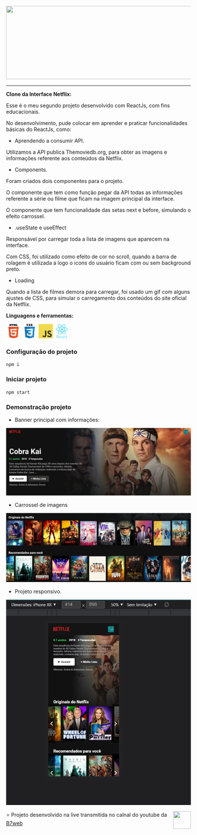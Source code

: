 <p align="center">
  <img width="600" height="200" src="https://upload.wikimedia.org/wikipedia/commons/0/08/Netflix_2015_logo.svg"">
</p>

</p>
</p>

<hr />

**Clone da Interface Netflix:**

Esse é o meu segundo projeto desenvolvido com ReactJs, com fins educacionais.

No desenvolvimento, pude colocar em aprender e praticar funcionalidades básicas do ReactJs, como:

- Aprendendo a consumir API.

Utilizamos a API publica Themoviedb.org, para obter as imagens e informações referente aos conteúdos da Netflix.

- Components.

Foram criados dois componentes para o projeto.

O componente que tem como função pegar da API todas as informações referente a série ou filme que ficam na imagem principal da interface.

O componente que tem funcionalidade das setas next e before, simulando o efeito carrossel.

- .useState e useEffect

Responsável por carregar toda a lista de imagens que aparecem na interface.

Com CSS, foi utilizado como efeito de cor no scroll, quando a barra de rolagem é utilizada a logo o icons do usuário ficam com ou sem background preto.

- Loading

Quando a lista de filmes demora para carregar, foi usado um gif com alguns ajustes de CSS, para simular o carregamento dos conteúdos do site oficial da Netflix.

**Linguagens e ferramentas:**

<p align="left">
<img src="https://raw.githubusercontent.com/devicons/devicon/master/icons/html5/html5-original-wordmark.svg" alt="html5" width="40" height="40"/> 
<img src="https://raw.githubusercontent.com/devicons/devicon/master/icons/css3/css3-original-wordmark.svg" alt="css3" width="40" height="40"/> 
<img src="https://raw.githubusercontent.com/devicons/devicon/master/icons/javascript/javascript-original.svg" alt="javascript" width="40" height="40"/> 
<img src="https://raw.githubusercontent.com/devicons/devicon/master/icons/react/react-original-wordmark.svg" alt="react" width="40" height="40"/>

</p>

### Configuração do projeto

```
npm i
```

### Iniciar projeto

```
npm start
```

### Demonstração projeto

- Banner principal com informações:

![Log in](https://github.com/BrunaDuarte-3321/Netflix_Clone_ReactJs/blob/main/clonenetflix/src/assets/img/banner.png)

- Carrossel de imagens

![Perfils](https://github.com/BrunaDuarte-3321/Netflix_Clone_ReactJs/blob/main/clonenetflix/src/assets/img/carrosel_img.png)

- Projeto responsivo.

![Own perfil](https://github.com/BrunaDuarte-3321/Netflix_Clone_ReactJs/blob/main/clonenetflix/src/assets/img/responsive.png)



 
 
 <a href="https://www.linkedin.com/in/devbrunaduarte/"><img align="right" src="https://i.ibb.co/Kx2GSrT/linkedin.png" width="48px" height="48px"><a/>

⭐️ Projeto desenvolvido na live transmitida no calnal do youtube da  <a href="https://www.youtube.com/channel/UCw9mYSlqKRXI6l4vH-tAYpQ">B7web<a/>
